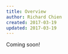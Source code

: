```yaml
---
title: Overview
author: Richard Chien
created: 2017-03-19
updated: 2017-03-19
---
```


Coming soon!
